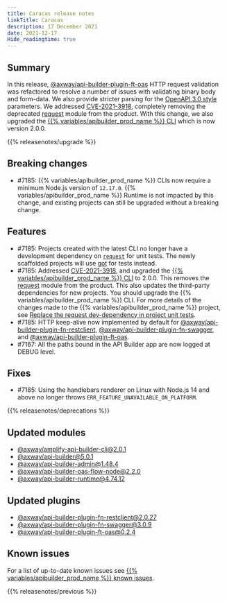 ```yaml
---
title: Caracas release notes
linkTitle: Caracas
description: 17 December 2021
date: 2021-12-17
Hide_readingtime: true
---
```

## Summary

In this release, [@axway/api-builder-plugin-ft-oas](https://www.npmjs.com/package/@axway/api-builder-plugin-ft-oas) HTTP request validation was refactored to resolve a number of issues with validating binary body and form-data. We also provide stricter parsing for the [OpenAPI 3.0 style](https://github.com/OAI/OpenAPI-Specification/blob/main/versions/3.0.0.md#style-values) parameters. We addressed [CVE-2021-3918](https://nvd.nist.gov/vuln/detail/CVE-2021-3918), completely removing the deprecated [request](https://www.npmjs.com/package/request) module from the product. With this change, we also upgraded the [{{% variables/apibuilder_prod_name %}} CLI](https://www.npmjs.com/package/@axway/amplify-api-builder-cli) which is now version 2.0.0.

{{% releasenotes/upgrade %}}

## Breaking changes

* #7185: {{% variables/apibuilder_prod_name %}} CLIs now require a minimum Node.js version of `12.17.0`. {{% variables/apibuilder_prod_name %}} Runtime is not impacted by this change, and existing projects can still be upgraded without a breaking change.

## Features

* #7185: Projects created with the latest CLI no longer have a development dependency on [`request`](https://www.npmjs.com/package/request) for unit tests. The newly scaffolded projects will use [got](https://www.npmjs.com/package/got) for tests instead.
* #7185: Addressed [CVE-2021-3918](https://nvd.nist.gov/vuln/detail/CVE-2021-3918), and upgraded the [{{% variables/apibuilder_prod_name %}} CLI](https://www.npmjs.com/package/@axway/amplify-api-builder-cli) to 2.0.0. This removes the [request](https://www.npmjs.com/package/request) module from the product. This also updates the third-party dependencies for new projects. You should upgrade the {{% variables/apibuilder_prod_name %}} CLI. For more details of the changes made to the {{% variables/apibuilder_prod_name %}} project, see [Replace the request dev-dependency in project unit tests](/docs/updates/2021_12_17_update_to_remove_request_module).
* #7185: HTTP keep-alive now implemented by default for [@axway/api-builder-plugin-fn-restclient](https://www.npmjs.com/package/@axway/api-builder-plugin-fn-restclient), [@axway/api-builder-plugin-fn-swagger](https://www.npmjs.com/package/@axway/api-builder-plugin-fn-swagger), and [@axway/api-builder-plugin-ft-oas](https://www.npmjs.com/package/@axway/api-builder-plugin-ft-oas).
* #7167: All the paths bound in the API Builder app are now logged at DEBUG level.

## Fixes

* #7185: Using the handlebars renderer on Linux with Node.js 14 and above no longer throws `ERR_FEATURE_UNAVAILABLE_ON_PLATFORM`.

{{% releasenotes/deprecations %}}

## Updated modules
* [@axway/amplify-api-builder-cli@2.0.1](https://www.npmjs.com/package/@axway/amplify-api-builder-cli/v/2.0.1)
* [@axway/api-builder@5.0.1](https://www.npmjs.com/package/@axway/api-builder/v/5.0.1)
* [@axway/api-builder-admin@1.48.4](https://www.npmjs.com/package/@axway/api-builder-admin/v/1.48.4)
* [@axway/api-builder-oas-flow-node@2.2.0](https://www.npmjs.com/package/@axway/api-builder-oas-flow-node/v/2.2.0)
* [@axway/api-builder-runtime@4.74.12](https://www.npmjs.com/package/@axway/api-builder-runtime/v/4.74.12)

## Updated plugins
* [@axway/api-builder-plugin-fn-restclient@2.0.27](https://www.npmjs.com/package/@axway/api-builder-plugin-fn-restclient/v/2.0.27)
* [@axway/api-builder-plugin-fn-swagger@3.0.9](https://www.npmjs.com/package/@axway/api-builder-plugin-fn-swagger/v/3.0.9)
* [@axway/api-builder-plugin-ft-oas@0.2.4](https://www.npmjs.com/package/@axway/api-builder-plugin-ft-oas/v/0.2.4)

## Known issues

For a list of up-to-date known issues see [{{% variables/apibuilder_prod_name %}} known issues](/docs/known_issues/).

{{% releasenotes/previous %}}
